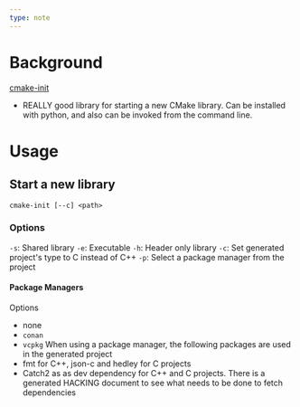 ```yaml
---
type: note
---
```

# Background
[cmake-init](https://github.com/friendlyanon/cmake-init.git)
- REALLY good library for starting a new CMake library. Can be installed with python, and also can be invoked from the command line. 

# Usage
## Start a new library
```shell
cmake-init [--c] <path>
```
### Options
`-s`: Shared library
`-e`: Executable
`-h`: Header only library
`-c`: Set generated project's type to C instead of C++
`-p`: Select a package manager from the project
#### Package Managers
Options
- none
- `conan`
- `vcpkg`
When using a package manager, the following packages are used in the generated project
- fmt for C++, json-c and hedley for C projects
- Catch2 as as dev dependency for C++ and C projects. 
There is a generated HACKING document to see what needs to be done to fetch dependencies